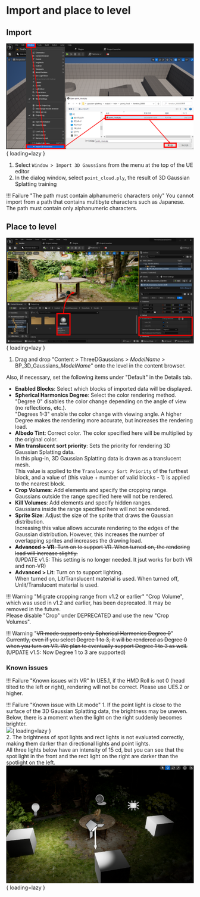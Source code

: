 # Import and place to level

## Import

![](images/how-to-import.png){ loading=lazy }  

1. Select `Window > Import 3D Gaussians` from the menu at the top of the UE editor
2. In the dialog window, select `point_cloud.ply`, the result of 3D Gaussian Splatting training

!!! Failure "The path must contain alphanumeric characters only"
	You cannot import from a path that contains multibyte characters such as Japanese.  
	The path must contain only alphanumeric characters.

## Place to level

![](images/how-to-place.png){ loading=lazy }  

1. Drag and drop "Content > ThreeDGaussians > *ModelName* > BP_3D_Gaussians_*ModelName*" onto the level in the content browser.

Also, if necessary, set the following items under "Default" in the Details tab.

- **Enabled Blocks**: Select which blocks of imported data will be displayed.
- **Spherical Harmonics Degree**: Select the color rendering method.  
	"Degree 0" disables the color change depending on the angle of view (no reflections, etc.).  
	"Degrees 1-3" enable the color change with viewing angle. A higher Degree makes the rendering more accurate, but increases the rendering load.  
- **Albedo Tint**: Correct color. The color specified here will be multiplied by the original color.
- **Min translucent sort priority**: Sets the priority for rendering 3D Gaussian Splatting data.  
	In this plug-in, 3D Gaussian Splatting data is drawn as a translucent mesh.  
	This value is applied to the `Translucency Sort Priority` of the furthest block, and a value of (this value + number of valid blocks - 1) is applied to the nearest block.
- **Crop Volumes**: Add elements and specify the cropping range.  
	Gaussians outside the range specified here will not be rendered.
- **Kill Volumes**: Add elements and specify hidden ranges.  
	Gaussians inside the range specified here will not be rendered.
- **Sprite Size**: Adjust the size of the sprite that draws the Gaussian distribution.  
	Increasing this value allows accurate rendering to the edges of the Gaussian distribution. However, this increases the number of overlapping sprites and increases the drawing load.  
- ~~**Advanced > VR**: Turn on to support VR. When turned on, the rendering load will increase slightly.~~  
	(UPDATE v1.5: This setting is no longer needed. It jsut works for both VR and non-VR)
- **Advanced > Lit**: Turn on to support lighting.  
	When turned on, Lit/Translucent material is used. When turned off, Unlit/Translucent material is used.

!!! Warning "Migrate cropping range from v1.2 or earlier"
	"Crop Volume", which was used in v1.2 and earlier, has been deprecated. It may be removed in the future.  
	Please disable "Crop" under DEPRECATED and use the new "Crop Volumes".

!!! Warning "~~VR mode supports only Spherical Harmonics Degree 0~~"
	~~Currently, even if you select Degree 1 to 3, it will be rendered as Degree 0 when you turn on VR. We plan to eventually support Degree 1 to 3 as well.~~  
	(UPDATE v1.5: Now Degree 1 to 3 are supported)

### Known issues

!!! Failure "Known issues with VR"
	In UE5.1, if the HMD Roll is not 0 (head tilted to the left or right), rendering will not be correct. Please use UE5.2 or higher.

!!! Failure "Known issue with Lit mode"
	1. If the point light is close to the surface of the 3D Gaussian Splatting data, the brightness may be uneven.  
		Below, there is a moment when the light on the right suddenly becomes brighter.  
		![](images/how-to-lit-point-light.gif){ loading=lazy }  
	2. The brightness of spot lights and rect lights is not evaluated correctly, making them darker than directional lights and point lights.  
		All three lights below have an intensity of 15 cd, but you can see that the spot light in the front and the rect light on the right are darker than the spotlight on the left.  
		![](images/how-to-lit-rect-spot.png){ loading=lazy }  